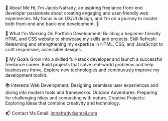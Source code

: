 👋 About Me
Hi, I'm Jacob Nafrady, an aspiring freelance front-end developer passionate about creating engaging and user-friendly web experiences. My focus is on UX/UI design, and I'm on a journey to master both front-end and back-end development. 🚀

🌟 What I'm Working On
Portfolio Development: Building a beginner-friendly HTML and CSS website to showcase my skills and projects.
Skill Refresh: Relearning and strengthening my expertise in HTML, CSS, and JavaScript to craft responsive, accessible designs.

🌱 My Goals
Grow into a skilled full-stack developer and launch a successful freelance career.
Build projects that solve real-world problems and help businesses thrive.
Explore new technologies and continuously improve my development toolkit.

📚 Interests
Web Development: Designing seamless user experiences and diving into modern tools and frameworks.
Outdoor Adventures: Preparing for challenging hikes and connecting with nature.
Creative Projects: Exploring ideas that combine creativity and technology.

📬 Contact Me
Email: jmnafrady@gmail.com
<!---
JacobNafrady/JacobNafrady is a ✨ special ✨ repository because its `README.md` (this file) appears on your GitHub profile.
You can click the Preview link to take a look at your changes.
--->
